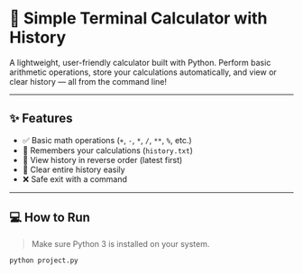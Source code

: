 # 🧮 Simple Terminal Calculator with History

A lightweight, user-friendly calculator built with Python. Perform basic arithmetic operations, store your calculations automatically, and view or clear history — all from the command line!

---

## ✨ Features

- ✅ Basic math operations (`+`, `-`, `*`, `/`, `**`, `%`, etc.)
- 🧠 Remembers your calculations (`history.txt`)
- 🔄 View history in reverse order (latest first)
- 🧹 Clear entire history easily
- ❌ Safe exit with a command

---

## 💻 How to Run

> Make sure Python 3 is installed on your system.

```bash
python project.py
